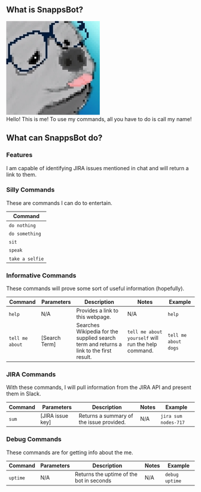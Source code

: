 
## What is SnappsBot?
<div id="container">
    <img src="https://github.com/Snappsu/snappsbot/blob/master/SnappsBotIcon.png?raw=true" width="250" height="250" />
</div>
Hello! This is me!
To use my commands, all you have to do is call my name!

## What can SnappsBot do?
### Features
I am capable of identifying JIRA issues mentioned in chat and will return a link to them.

### Silly Commands
These are commands I can do to entertain.

| Command       |
|---------------|
| `do nothing`  |
| `do something`|
| `sit`         |
| `speak`       |
| `take a selfie`|

### Informative Commands
These commands will prove some sort of useful information (hopefully).

| Command | Parameters | Description | Notes | Example |
|-|-|-|-|-|
| `help` | N/A | Provides a link to this webpage. | N/A | `help` |
| `tell me about` | [Search Term] | Searches Wikipedia for the supplied search term and returns a link to the first result. | `tell me about yourself` will run the help command. | `tell me about dogs` |

### JIRA Commands
With these commands, I will pull information from the JIRA API and present them in Slack.

| Command | Parameters | Description | Notes | Example |
|-|-|-|-|-|
| `sum` | [JIRA issue key] | Returns a summary of the issue provided. | N/A | `jira sum nodes-717` |

### Debug Commands
These commands are for getting info about the me.

| Command | Parameters | Description | Notes | Example |
|-|-|-|-|-|
| `uptime` | N/A | Returns the uptime of the bot in seconds | N/A | `debug uptime` |

